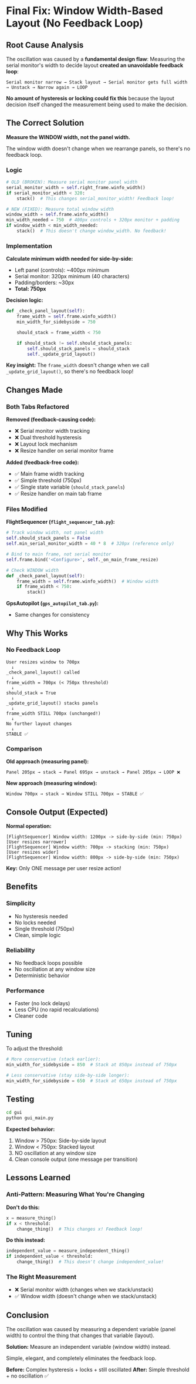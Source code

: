 # Final Fix: Window Width-Based Layout (No Feedback Loop)

## Root Cause Analysis

The oscillation was caused by a **fundamental design flaw**: Measuring the serial monitor's width to decide layout **created an unavoidable feedback loop**:

```
Serial monitor narrow → Stack layout → Serial monitor gets full width → Unstack → Narrow again → LOOP
```

**No amount of hysteresis or locking could fix this** because the layout decision itself changed the measurement being used to make the decision.

## The Correct Solution

**Measure the WINDOW width, not the panel width.**

The window width doesn't change when we rearrange panels, so there's no feedback loop.

### Logic

```python
# OLD (BROKEN): Measure serial monitor panel width
serial_monitor_width = self.right_frame.winfo_width()
if serial_monitor_width < 320:
    stack()  # This changes serial_monitor_width! Feedback loop!

# NEW (FIXED): Measure total window width
window_width = self.frame.winfo_width()
min_width_needed = 750  # 400px controls + 320px monitor + padding
if window_width < min_width_needed:
    stack()  # This doesn't change window_width. No feedback!
```

### Implementation

**Calculate minimum width needed for side-by-side:**
- Left panel (controls): ~400px minimum
- Serial monitor: 320px minimum (40 characters)
- Padding/borders: ~30px
- **Total: 750px**

**Decision logic:**
```python
def _check_panel_layout(self):
    frame_width = self.frame.winfo_width()
    min_width_for_sidebyside = 750

    should_stack = frame_width < 750

    if should_stack != self.should_stack_panels:
        self.should_stack_panels = should_stack
        self._update_grid_layout()
```

**Key insight:** The `frame_width` doesn't change when we call `_update_grid_layout()`, so there's no feedback loop!

## Changes Made

### Both Tabs Refactored

**Removed (feedback-causing code):**
- ❌ Serial monitor width tracking
- ❌ Dual threshold hysteresis
- ❌ Layout lock mechanism
- ❌ Resize handler on serial monitor frame

**Added (feedback-free code):**
- ✅ Main frame width tracking
- ✅ Simple threshold (750px)
- ✅ Single state variable (`should_stack_panels`)
- ✅ Resize handler on main tab frame

### Files Modified

**FlightSequencer (`flight_sequencer_tab.py`):**
```python
# Track window width, not panel width
self.should_stack_panels = False
self.min_serial_monitor_width = 40 * 8  # 320px (reference only)

# Bind to main frame, not serial monitor
self.frame.bind('<Configure>', self._on_main_frame_resize)

# Check WINDOW width
def _check_panel_layout(self):
    frame_width = self.frame.winfo_width()  # Window width
    if frame_width < 750:
        stack()
```

**GpsAutopilot (`gps_autopilot_tab.py`):**
- Same changes for consistency

## Why This Works

### No Feedback Loop

```
User resizes window to 700px
  ↓
_check_panel_layout() called
  ↓
frame_width = 700px (< 750px threshold)
  ↓
should_stack = True
  ↓
_update_grid_layout() stacks panels
  ↓
frame_width STILL 700px (unchanged!)
  ↓
No further layout changes
  ↓
STABLE ✅
```

### Comparison

**Old approach (measuring panel):**
```
Panel 205px → stack → Panel 695px → unstack → Panel 205px → LOOP ❌
```

**New approach (measuring window):**
```
Window 700px → stack → Window STILL 700px → STABLE ✅
```

## Console Output (Expected)

**Normal operation:**
```
[FlightSequencer] Window width: 1200px -> side-by-side (min: 750px)
[User resizes narrower]
[FlightSequencer] Window width: 700px -> stacking (min: 750px)
[User resizes wider]
[FlightSequencer] Window width: 800px -> side-by-side (min: 750px)
```

**Key:** Only ONE message per user resize action!

## Benefits

### Simplicity
- No hysteresis needed
- No locks needed
- Single threshold (750px)
- Clean, simple logic

### Reliability
- No feedback loops possible
- No oscillation at any window size
- Deterministic behavior

### Performance
- Faster (no lock delays)
- Less CPU (no rapid recalculations)
- Cleaner code

## Tuning

To adjust the threshold:

```python
# More conservative (stack earlier):
min_width_for_sidebyside = 850  # Stack at 850px instead of 750px

# Less conservative (stay side-by-side longer):
min_width_for_sidebyside = 650  # Stack at 650px instead of 750px
```

## Testing

```bash
cd gui
python gui_main.py
```

**Expected behavior:**
1. Window > 750px: Side-by-side layout
2. Window < 750px: Stacked layout
3. NO oscillation at any window size
4. Clean console output (one message per transition)

## Lessons Learned

### Anti-Pattern: Measuring What You're Changing

**Don't do this:**
```python
x = measure_thing()
if x < threshold:
    change_thing()  # This changes x! Feedback loop!
```

**Do this instead:**
```python
independent_value = measure_independent_thing()
if independent_value < threshold:
    change_thing()  # This doesn't change independent_value!
```

### The Right Measurement

- ❌ Serial monitor width (changes when we stack/unstack)
- ✅ Window width (doesn't change when we stack/unstack)

## Conclusion

The oscillation was caused by measuring a dependent variable (panel width) to control the thing that changes that variable (layout).

**Solution:** Measure an independent variable (window width) instead.

Simple, elegant, and completely eliminates the feedback loop.

**Before:** Complex hysteresis + locks + still oscillated
**After:** Simple threshold + no oscillation ✅
